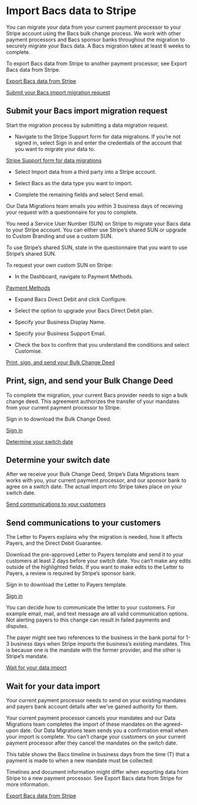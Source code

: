 # Import Bacs data to Stripe

You can migrate your data from your current payment processor to your Stripe account using the Bacs bulk change process. We work with other payment processors and Bacs sponsor banks throughout the migration to securely migrate your Bacs data. A Bacs migration takes at least 6 weeks to complete.

To export Bacs data from Stripe to another payment processor, see Export Bacs data from Stripe.

[Export Bacs data from Stripe](/payments/bacs-debit/export-data)

[Submit your Bacs import migration request](#submit-bacs-request)

## Submit your Bacs import migration request

Start the migration process by submitting a data migration request.

- Navigate to the Stripe Support form for data migrations. If you’re not signed in, select Sign in and enter the credentials of the account that you want to migrate your data to.

[Stripe Support form for data migrations](https://support.stripe.com/contact/email?topic=migrations)

- Select Import data from a third party into a Stripe account.

- Select Bacs as the data type you want to import.

- Complete the remaining fields and select Send email.

Our Data Migrations team emails you within 3 business days of receiving your request with a questionnaire for you to complete.

You need a Service User Number (SUN) on Stripe to migrate your Bacs data to your Stripe account. You can either use Stripe’s shared SUN or upgrade to Custom Branding and use a custom SUN.

To use Stripe’s shared SUN, state in the questionnaire that you want to use Stripe’s shared SUN.

To request your own custom SUN on Stripe:

- In the Dashboard, navigate to Payment Methods.

[Payment Methods](https://dashboard.stripe.com/test/settings/payment_methods)

- Expand Bacs Direct Debit and click Configure.

- Select the option to upgrade your Bacs Direct Debit plan.

- Specify your Business Display Name.

- Specify your Business Support Email.

- Check the box to confirm that you understand the conditions and select Customise.

[Print, sign, and send your Bulk Change Deed](#sign-bulk-change-deed)

## Print, sign, and send your Bulk Change Deed

To complete the migration, your current Bacs provider needs to sign a bulk change deed. This agreement authorizes the transfer of your mandates from your current payment processor to Stripe.

Sign in to download the Bulk Change Deed.

[Sign in](https://dashboard.stripe.com/login?redirect=https%3A%2F%2Fdocs.stripe.com%2Fpayments%2Fbacs-debit%2Fimport-data)

[Determine your switch date](#determine-switch-date)

## Determine your switch date

After we receive your Bulk Change Deed, Stripe’s Data Migrations team works with you, your current payment processor, and our sponsor bank to agree on a switch date. The actual import into Stripe takes place on your switch date.

[Send communications to your customers](#send-communications)

## Send communications to your customers

The Letter to Payers explains why the migration is needed, how it affects Payers, and the Direct Debit Guarantee.

Download the pre-approved Letter to Payers template and send it to your customers at least 2 days before your switch date. You can’t make any edits outside of the highlighted fields. If you want to make edits to the Letter to Payers, a review is required by Stripe’s sponsor bank.

Sign in to download the Letter to Payers template.

[Sign in](https://dashboard.stripe.com/login?redirect=https%3A%2F%2Fdocs.stripe.com%2Fpayments%2Fbacs-debit%2Fimport-data)

You can decide how to communicate the letter to your customers. For example email, mail, and text message are all valid communication options. Not alerting payers to this change can result in failed payments and disputes.

The payer might see two references to the business in the bank portal for 1-3 business days when Stripe imports the business’s existing mandates. This is because one is the mandate with the former provider, and the other is Stripe’s mandate.

[Wait for your data import](#wait-for-import)

## Wait for your data import

Your current payment processor needs to send on your existing mandates and payers bank account details after we’ve gained authority for them.

Your current payment processor cancels your mandates and our Data Migrations team completes the import of these mandates on the agreed-upon date. Our Data Migrations team sends you a confirmation email when your import is complete. You can’t charge your customers on your current payment processor after they cancel the mandates on the switch date.

This table shows the Bacs timeline in business days from the time (T) that a payment is made to when a new mandate must be collected:

Timelines and document information might differ when exporting data from Stripe to a new payment processor. See Export Bacs data from Stripe for more information.

[Export Bacs data from Stripe](/payments/bacs-debit/export-data)
